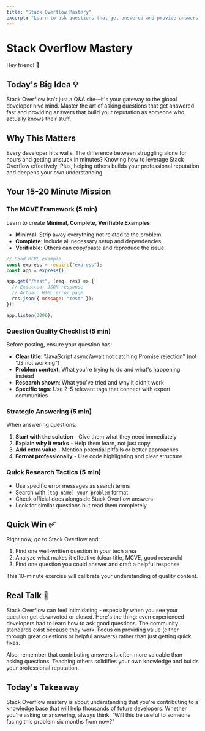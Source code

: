 ```yaml
---
title: "Stack Overflow Mastery"
excerpt: "Learn to ask questions that get answered and provide answers that help others."
---
```


# Stack Overflow Mastery

Hey friend! 👋

## Today's Big Idea 💡

Stack Overflow isn't just a Q&A site—it's your gateway to the global developer hive mind. Master the art of asking questions that get answered fast and providing answers that build your reputation as someone who actually knows their stuff.

## Why This Matters

Every developer hits walls. The difference between struggling alone for hours and getting unstuck in minutes? Knowing how to leverage Stack Overflow effectively. Plus, helping others builds your professional reputation and deepens your own understanding.

## Your 15-20 Minute Mission

### The MCVE Framework (5 min)

Learn to create **Minimal, Complete, Verifiable Examples**:

- **Minimal**: Strip away everything not related to the problem
- **Complete**: Include all necessary setup and dependencies
- **Verifiable**: Others can copy/paste and reproduce the issue

```javascript
// Good MCVE example
const express = require("express");
const app = express();

app.get("/test", (req, res) => {
  // Expected: JSON response
  // Actual: HTML error page
  res.json({ message: "test" });
});

app.listen(3000);
```

### Question Quality Checklist (5 min)

Before posting, ensure your question has:

- **Clear title**: "JavaScript async/await not catching Promise rejection" (not "JS not working")
- **Problem context**: What you're trying to do and what's happening instead
- **Research shown**: What you've tried and why it didn't work
- **Specific tags**: Use 2-5 relevant tags that connect with expert communities

### Strategic Answering (5 min)

When answering questions:

1. **Start with the solution** - Give them what they need immediately
2. **Explain why it works** - Help them learn, not just copy
3. **Add extra value** - Mention potential pitfalls or better approaches
4. **Format professionally** - Use code highlighting and clear structure

### Quick Research Tactics (5 min)

- Use specific error messages as search terms
- Search with `[tag-name] your-problem` format
- Check official docs alongside Stack Overflow answers
- Look for similar questions but read them completely

## Quick Win ✅

Right now, go to Stack Overflow and:

1. Find one well-written question in your tech area
2. Analyze what makes it effective (clear title, MCVE, good research)
3. Find one question you could answer and draft a helpful response

This 10-minute exercise will calibrate your understanding of quality content.

## Real Talk 💬

Stack Overflow can feel intimidating - especially when you see your question get downvoted or closed. Here's the thing: even experienced developers had to learn how to ask good questions. The community standards exist because they work. Focus on providing value (either through great questions or helpful answers) rather than just getting quick fixes.

Also, remember that contributing answers is often more valuable than asking questions. Teaching others solidifies your own knowledge and builds your professional reputation.

## Today's Takeaway

Stack Overflow mastery is about understanding that you're contributing to a knowledge base that will help thousands of future developers. Whether you're asking or answering, always think: "Will this be useful to someone facing this problem six months from now?"
